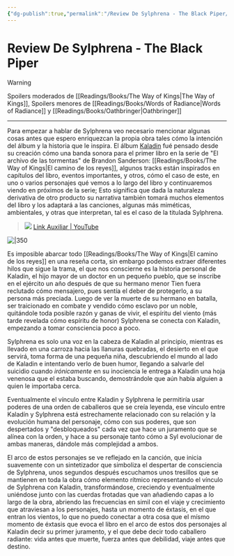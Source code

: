 ```yaml
---
{"dg-publish":true,"permalink":"/Review De Sylphrena - The Black Piper/","title":"Review De Sylphrena - The Black Piper","tags":["ZeType/Ensayo","Contexto/Universidad"],"updated":"2023-11-07T01:08:38.698-05:00"}
---
```



# Review De Sylphrena - The Black Piper

> [!warning] 
> Spoilers moderados de [[Readings/Books/The Way of Kings\|The Way of Kings]],
> Spoilers menores de [[Readings/Books/Words of Radiance\|Words of Radiance]] y [[Readings/Books/Oathbringer\|Oathbringer]]

---

Para empezar a hablar de Sylphrena veo necesario mencionar algunas cosas antes que espero enriquezcan la propia obra tales cómo la intención del álbum y la historia que le inspira. El álbum [Kaladin](https://theblackpiper.com/album/1527700/kaladin) fué pensado desde su creación cómo una banda sonora para el primer libro en la serie de "El archivo de las tormentas" de Brandon Sanderson: [[Readings/Books/The Way of Kings\|El camino de los reyes]], algunos tracks están inspirados en capítulos del libro, eventos importantes, y otros, cómo el caso de este, en uno o varios personajes qué vemos a lo largo del libro y continuaremos viendo en próximos de la serie; Esto significa que dada la naturaleza derivativa de otro producto su narrativa también tomará muchos elementos del libro y los adaptará a las canciones, algunas más miméticas, ambientales, y otras que interpretan, tal es el caso de la titulada Sylphrena.

>  ![](https://youtube.com/watch?v=LeNqSRz898s&si)
>  [Link Auxiliar | YouTube](https://youtube.com/watch?v=LeNqSRz898s&si)

![|350](https://i.pinimg.com/originals/59/91/dd/5991dd29122267b2a32774ec1af4b6b3.jpg)

Es imposible abarcar todo [[Readings/Books/The Way of Kings\|El camino de los reyes]] en una reseña corta, sin embargo podemos extraer diferentes hilos que sigue la trama, el que nos conscierne es la historia personal de Kaladin, el hijo mayor de un doctor en un pequeño pueblo, que se inscribe en el ejército un año después de que su hermano menor Tien fuera reclutado cómo mensajero, pues sentía el deber de protegerlo, a su persona más preciada. Luego de ver la muerte de su hermano en batalla, ser traicionado en combate y vendido cómo esclavo por un noble, quitándole toda posible razón y ganas de vivir, el espíritu del viento (más tarde revelada cómo espíritu de honor) Sylphrena se conecta con Kaladin, empezando a tomar consciencia poco a poco. 

Sylphrena es solo una voz en la cabeza de Kaladin al principio, mientras es llevado en una carroza hacia las llanuras quebradas, el desierto en el que servirá, toma forma de una pequeña niña, descubriendo el mundo al lado de Kaladin e intentando verlo de buen humor, llegando a salvarle del suicidio cuando *irónicamente* en su inociencia le entrega a Kaladin una hoja venenosa que el estaba buscando, demostrándole que aún había alguien a quien le importaba cerca.

Eventualmente el vínculo entre Kaladin y Sylphrena le permitiría usar poderes de una orden de caballeros que se creía leyenda, ese vínculo entre Kaladín y Sylphrena está estrechamente relacionado con su relación y la evolución humana del personaje, cómo con sus poderes, que son despertados y "desbloqueados" cada vez que hace un juramento que se alínea con la orden, y hace a su personaje tanto cómo a Syl evolucionar de ambas maneras, dándole más complejidad a ambos.

El arco de estos personajes se ve reflejado en la canción, que inicia suavemente con un sintetizador que simboliza el despertar de consciencia de Sylphrena, unos segundos después escuchamos unos tresillos que se mantienen en toda la obra cómo elemento rítmico representando el vínculo de Sylphrena con Kaladin, transformándose, creciendo y eventualmente uniéndose junto con las cuerdas frotadas que van añadiendo capas a lo largo de la obra, abriendo las frecuencias en simil con el viaje y crecimiento que atraviesan a los personajes, hasta un momento de éxtasis, en el que entran los vientos, lo que no puedo conectar a otra cosa que el mísmo momento de éxtasis que evoca el libro en el arco de estos dos personajes al Kaladin decir su primer juramento, y el que debe decir todo caballero radiante: vida antes que muerte, fuerza antes que debilidad, viaje antes que destino.

> 
